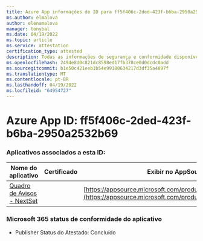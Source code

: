 ```yaml
---
title: Azure App informações de ID para ff5f406c-2ded-423f-b6ba-2950a2532b69
ms.author: elmalova
author: elenamalova
manager: tonybal
ms.date: 04/19/2022
ms.topic: article
ms.service: attestation
certification_type: attested
description: Todas as informações de segurança e conformidade disponíveis para ff5f406c-2ded-423f-b6ba-2950a2532b69.
ms.openlocfilehash: 2494e8d0c821dc8598ed17fb378ce0d0dcdc0add
ms.sourcegitcommit: b1e50c421eeb1b54e99180634217d3df35a4897f
ms.translationtype: MT
ms.contentlocale: pt-BR
ms.lasthandoff: 04/19/2022
ms.locfileid: "64954727"
---
```

# <a name="azure-app-id-ff5f406c-2ded-423f-b6ba-2950a2532b69"></a>Azure App ID: ff5f406c-2ded-423f-b6ba-2950a2532b69


### <a name="apps-associated-with-this-id"></a>Aplicativos associados a esta ID:
| **Nome do aplicativo** | **Certificado** | **Exibir no AppSource** |
|--------------|---------------|-----------------------|
| [Quadro de Avisos - NextSet](../forward/WA200002122.md) |  | [https://appsource.microsoft.com/product/office/WA200002122](https://appsource.microsoft.com/product/office/WA200002122) |

### <a name="microsoft-365-app-compliance-status"></a>Microsoft 365 status de conformidade do aplicativo
- Publisher Status do Atestado: Concluído
